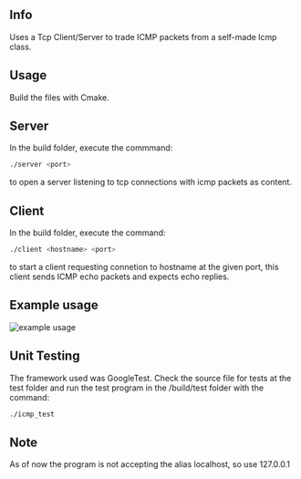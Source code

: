 ## Info
Uses a Tcp Client/Server to trade ICMP packets from a self-made Icmp class.

## Usage
Build the files with Cmake.

## Server
In the build folder, execute the commmand:
```sh
./server <port>
```
to open a server listening to tcp connections with icmp packets as content.

## Client
In the build folder, execute the command:
```sh
./client <hostname> <port>
```
to start a client requesting connetion to hostname at the given port, this client sends ICMP  echo packets and expects echo replies.

## Example usage
![example usage](https://i.imgur.com/l19Z8zW.png)

## Unit Testing
The framework used was GoogleTest. Check the source file for tests at the test folder and run the test program in the /build/test folder with the command:
```sh
./icmp_test
```

## Note
As of now the program is not accepting the alias localhost, so use 127.0.0.1
